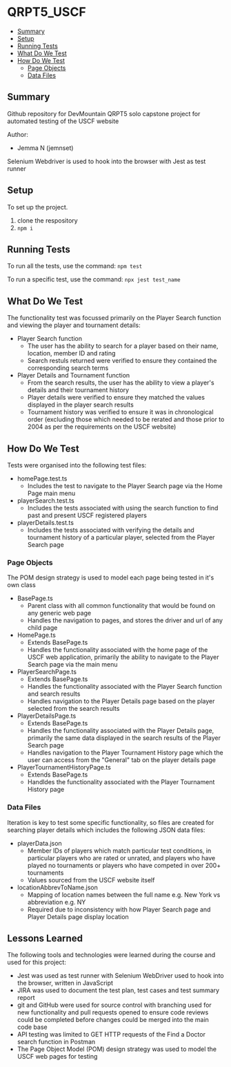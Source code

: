 # QRPT5_USCF
- [Summary](#summary)
- [Setup](#setup)
- [Running Tests](#running-tests)
- [What Do We Test](#what-do-we-test)
- [How Do We Test](#how-do-we-test)
    - [Page Objects](#page-objects)
    - [Data Files](#data-files)
   
## Summary   
Github repository for DevMountain QRPT5 solo capstone project for automated testing of the USCF website

Author:

- Jemma N (jemnset)

Selenium Webdriver is used to hook into the browser with Jest as test runner

## Setup

To set up the project.

1. clone the respository
1. `npm i`

## Running Tests

To run all the tests, use the command: `npm test`

To run a specific test, use the command: `npx jest test_name`

## What Do We Test

The functionality test was focussed primarily on the Player Search function and viewing the player and tournament details:

- Player Search function
    - The user has the ability to search for a player based on their name, location, member ID and rating
    - Search restuls returned were verified to ensure they contained the corresponding search terms 
- Player Details and Tournament function
    - From the search results, the user has the ability to view a player's details and their tournament history
    - Player details were verified to ensure they matched the values displayed in the player search results
    - Tournament history was verified to ensure it was in chronological order (excluding those which needed to be rerated and those prior to 2004 as per the requirements on the USCF website)

## How Do We Test

Tests were organised into the following test files:

- homePage.test.ts
    - Includes the test to navigate to the Player Search page via the Home Page main menu
- playerSearch.test.ts
    - Includes the tests associated with using the search function to find past and present USCF registered players
- playerDetails.test.ts
    - Includes the tests associated with verifying the details and tournament history of a particular player, selected from the Player Search page

### Page Objects

The POM design strategy is used to model each page being tested in it's own class

- BasePage.ts
    - Parent class with all common functionality that would be found on any generic web page
    - Handles the navigation to pages, and stores the driver and url of any child page 
- HomePage.ts
    - Extends BasePage.ts
    - Handles the functionality associated with the home page of the USCF web application, primarily the ability to navigate to the Player Search page via the main menu
- PlayerSearchPage.ts
    - Extends BasePage.ts
    - Handles the functionality associated with the Player Search function and search results
    - Handles navigation to the Player Details page based on the player selected from the search results
- PlayerDetailsPage.ts
    - Extends BasePage.ts
    - Handles the functionality associated with the Player Details page, primarily the same data displayed in the search results of the Player Search page
    - Handles navigation to the Player Tournament History page which the user can access from the "General" tab on the player details page
- PlayerTournamentHistoryPage.ts
    - Extends BasePage.ts
    - Handldes the functionality associated with the Player Tournament History page

### Data Files

Iteration is key to test some specific functionality, so files are created for searching player details which includes the following JSON data files:

- playerData.json
    - Member IDs of players which match particular test conditions, in particular players who are rated or unrated, and players who have played no tournaments or players who have competed in over 200+ tournaments
    - Values sourced from the USCF website itself
- locationAbbrevToName.json
    - Mapping of location names between the full name e.g. New York vs abbreviation e.g. NY
    - Required due to inconsistency with how Player Search page and Player Details page display location

## Lessons Learned

The following tools and technologies were learned during the course and used for this project:

- Jest was used as test runner with Selenium WebDriver used to hook into the browser, written in JavaScript
- JIRA was used to document the test plan, test cases and test summary report
- git and GitHub were used for source control with branching used for new functionality and pull requests opened to ensure code reviews could be completed before changes could be merged into the main code base
- API testing was limited to GET HTTP requests of the Find a Doctor search function in Postman
- The Page Object Model (POM) design strategy was used to model the USCF web pages for testing

